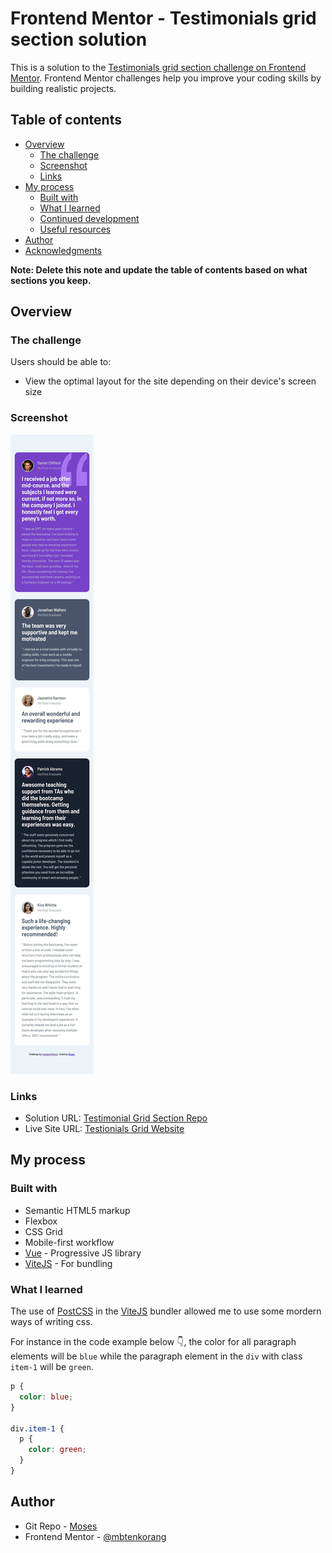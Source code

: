 # Frontend Mentor - Testimonials grid section solution

This is a solution to the [Testimonials grid section challenge on Frontend Mentor](https://www.frontendmentor.io/challenges/testimonials-grid-section-Nnw6J7Un7). Frontend Mentor challenges help you improve your coding skills by building realistic projects.

## Table of contents

- [Overview](#overview)
  - [The challenge](#the-challenge)
  - [Screenshot](#screenshot)
  - [Links](#links)
- [My process](#my-process)
  - [Built with](#built-with)
  - [What I learned](#what-i-learned)
  - [Continued development](#continued-development)
  - [Useful resources](#useful-resources)
- [Author](#author)
- [Acknowledgments](#acknowledgments)

**Note: Delete this note and update the table of contents based on what sections you keep.**

## Overview

### The challenge

Users should be able to:

- View the optimal layout for the site depending on their device's screen size

### Screenshot

![](./screenshot.jpg)

### Links

- Solution URL: [Testimonial Grid Section Repo](https://github.com/mbtenkorang/testimonials-grid-section)
- Live Site URL: [Testionials Grid Website](https://testimonials-grid-fem.onrender.com/)

## My process

### Built with

- Semantic HTML5 markup
- Flexbox
- CSS Grid
- Mobile-first workflow
- [Vue](https://vuejs.org/) - Progressive JS library
- [ViteJS](https://vitejs.dev/) - For bundling

### What I learned

The use of [PostCSS](http://postcss.org) in the [ViteJS](https://vitejs.dev) bundler allowed me to use some mordern ways of writing css.

For instance in the code example below 👇, the color for all paragraph elements will be `blue` while the paragraph element in the `div` with class `item-1` will be `green`.

```css
p {
  color: blue;
}

div.item-1 {
  p {
    color: green;
  }
}
```

## Author

- Git Repo - [Moses](https://github.com/mbtenkorang)
- Frontend Mentor - [@mbtenkorang](https://www.frontendmentor.io/profile/mbbtenkorang)
